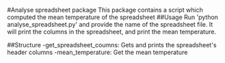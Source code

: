 #Analyse spreadsheet package
This package contains a script which computed the mean temperature of the spreadsheet
##Usage
Run 'python analyse_spreadsheet.py' and provide the name of the spreadsheet file. It will print the columns in the spreadsheet, and print the mean temperature. 

##Structure
-get_spreadsheet_coumns: Gets and prints the spreadsheet's header columns
-mean_temperature: Get the mean temperature
